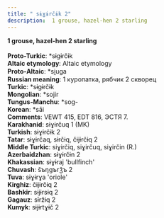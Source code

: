 ```yaml
---
title: " sɨɣɨrčɨk 2"
description:  1 grouse, hazel-hen 2 starling
---
```

<p data-pagefind-weight="0.5">
<strong> 1 grouse, hazel-hen 2 starling</strong><br><br>
<strong>Proto-Turkic</strong>:  *sɨgɨrčɨk<br>
<strong>Altaic etymology</strong>:  Altaic etymology<br>
<strong> Proto-Altaic</strong>:  *si̯uga<br>
<strong>Russian meaning</strong>:  1 куропатка, рябчик 2 скворец<br>
<strong>Turkic</strong>:  *sɨgɨrčɨk<br>
<strong>Mongolian</strong>:  *sojir<br>
<strong>Tungus-Manchu</strong>:  *sog-<br>
<strong>Korean</strong>:  *sāi<br>
<strong>Comments</strong>:  VEWT 415, EDT 816, ЭСТЯ 7.<br>
<strong>Karakhanid</strong>:  sɨɣɨrčuq 1 (MK)<br>
<strong>Turkish</strong>:  sɨɣɨrčɨk 2<br>
<strong>Tatar</strong>:  sɨɣɨrčaq, sɨrčɨq, čɨjɨrčɨq 2<br>
<strong>Middle Turkic</strong>:  siɣirčiq, siɣirčuq, siɣirčin (R.)<br>
<strong>Azerbaidzhan</strong>:  sɨɣɨrčɨn 2<br>
<strong>Khakassian</strong>:  sɨɣɨraj 'bullfinch'<br>
<strong>Chuvash</strong>:  šъŋgъrǯъ 2<br>
<strong>Tuva</strong>:  sɨɣɨrɣa 'oriole'<br>
<strong>Kirghiz</strong>:  čɨjɨrčɨq 2<br>
<strong>Bashkir</strong>:  sɨjɨrsɨq 2<br>
<strong>Gagauz</strong>:  sɨ̄ržɨq 2<br>
<strong>Kumyk</strong>:  sɨjɨrtɣɨč 2<br>

</p>
